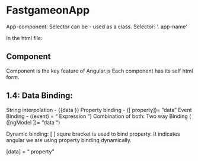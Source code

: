 # FastgameonApp
App-component:
Selector can be - used as a class.
Selector: ‘.  app-name’

In the html file:
<div app-name></div>

## Component
Component is the key feature of Angular.js
Each component has its self html form. 

## 1.4: Data Binding:

String interpolation - {{data }}
Property binding - ([ property])= ”data”
Event Binding - ((event) =  “ Expression “)
Combination of both: Two way Binding ( ([ngModel ])= “data “)

Dynamic binding:
[ ] squre bracket is used to bind property. It indicates angular we are using property binding dynamically.

[data] = “ property”


